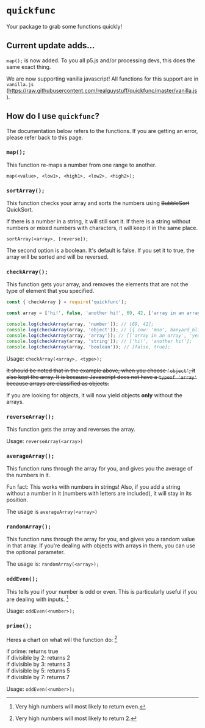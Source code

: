 # `quickfunc`

Your package to grab some functions quickly!

## Current update adds...

`map();` is now added. To you all p5.js and/or processing devs, this does the same exact thing.

We are now supporting vanilla javascript! All functions for this support are in `vanilla.js` (https://raw.githubusercontent.com/realguystuff/quickfunc/master/vanilla.js).

## How do I use `quickfunc`?

The documentation below refers to the functions. If you are getting an error, please refer back to this page.

### `map();`

This function re-maps a number from one range to another.

`map(<value>, <low1>, <high1>, <low2>, <high2>);`

### `sortArray();`

This function checks your array and sorts the numbers using ~~BubbleSort~~ QuickSort.

If there is a number in a string, it will still sort it. If there is a string without numbers or mixed numbers with characters, it will keep it in the same place.

`sortArray(<array>, [reverse]);`

The second option is a boolean. It's default is false. If you set it to true, the array will be sorted and will be reversed. 

### `checkArray();`

This function gets your array, and removes the elements that are not the type of element that you specified.

```js
const { checkArray } = require('quickfunc');

const array = ['hi!', false, 'another hi!', 69, 42, ['array in an array', 'yeah right'], { cow: 'moo', banyard_blitz: 'I\'m pretty sure it\'s animal-y in here' }, true];

console.log(checkArray(array, 'number')); // [69, 42];
console.log(checkArray(array, 'object')); // [{ cow: 'moo', banyard_blitz: 'I\'m pretty sure it\'s animal-y in here' }];
console.log(checkArray(array, 'array')); // [['array in an array', 'yeah right']];
console.log(checkArray(array, 'string')); // ['hi!', 'another hi!'];
console.log(checkArray(array, 'boolean')); // [false, true];
```

Usage: `checkArray(<array>, <type>);`

~~It should be noted that in the example above, when you choose `'object'`, it also kept the array. It is because Javascript does not have a `typeof 'array'` because arrays are classified as objects.~~

If you are looking for objects, it will now yield objects **only** without the arrays.

### `reverseArray();`

This function gets the array and reverses the array.

Usage: `reverseArray(<array>)`

### `averageArray();`

This function runs through the array for you, and gives you the average of the numbers in it.

Fun fact: This works with numbers in strings! Also, if you add a string without a number in it (numbers with letters are included),
it will stay in its position.

The usage is `averageArray(<array>)`

### `randomArray();`

This function runs through the array for you, and gives you a random value in that array. If you're dealing with objects with arrays in them, you can use the optional parameter.

The usage is: `randomArray(<array>);`

### `oddEven();`

This tells you if your number is odd or even. This is particularly useful if you are dealing with inputs. [^limits1]

Usage: `oddEven(<number>);`

### `prime();`

Heres a chart on what will the function do: [^limits2]

if prime: returns true  
if divisible by 2: returns 2  
if divisible by 3: returns 3  
if divisible by 5: returns 5  
if divisible by 7: returns 7

Usage: `oddEven(<number>);`

[^limits1]:
    Very high numbers will most likely to return even.

[^limits2]:
    Very high numbers will most likely to return 2.